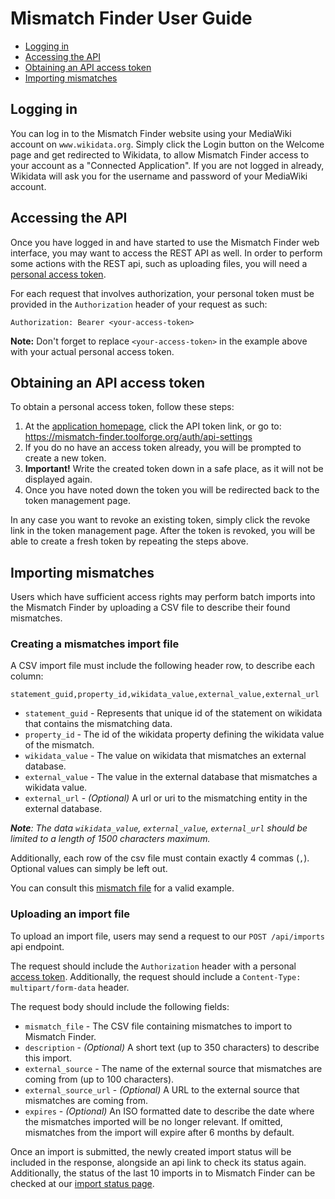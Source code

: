 # Mismatch Finder User Guide

<!-- START doctoc generated TOC please keep comment here to allow auto update -->
<!-- DON'T EDIT THIS SECTION, INSTEAD RE-RUN doctoc TO UPDATE -->

- [Logging in](#login)
- [Accessing the API](#apiAccess)
- [Obtaining an API access token](#apiToken)
- [Importing mismatches](#importing)

<!-- END doctoc generated TOC please keep comment here to allow auto update -->

## Logging in <a id="login"></a>

You can log in to the Mismatch Finder website using your MediaWiki account on `www.wikidata.org`. Simply click the Login button on the Welcome page and get redirected to Wikidata, to allow Mismatch Finder access to your account as a "Connected Application". If you are not logged in already, Wikidata will ask you for the username and password of your MediaWiki account.

## Accessing the API <a id="apiAccess"></a>

Once you have logged in and have started to use the Mismatch Finder web interface, you may want to access the REST API as well. In order to perform some actions with the REST api, such as uploading files, you will need a [personal access token](#apiToken). 

For each request that involves authorization, your personal token must be provided in the `Authorization` header of your request as such:

```
Authorization: Bearer <your-access-token>
```

**Note:** Don't forget to replace `<your-access-token>` in the example above with your actual personal access token.

## Obtaining an API access token <a id="apiToken"></a>

To obtain a personal access token, follow these steps:

1. At the [application homepage](https://mismatch-finder.toolforge.org/), click the API token link, or go to: https://mismatch-finder.toolforge.org/auth/api-settings
2. If you do no have an access token already, you will be prompted to create a new token.
3. **Important!** Write the created token down in a safe place, as it will not be displayed again.
4. Once you have noted down the token you will be redirected back to the token management page.

In any case you want to revoke an existing token, simply click the revoke link in the token management page. After the token is revoked, you will be able to create a fresh token by repeating the steps above.

## Importing mismatches <a id="importing"></a>

Users which have sufficient access rights may perform batch imports into the Mismatch Finder by uploading a CSV file to describe their found mismatches.

### Creating a mismatches import file

A CSV import file must include the following header row, to describe each column:

```csv
statement_guid,property_id,wikidata_value,external_value,external_url
```

* `statement_guid` - Represents that unique id of the statement on wikidata that contains the mismatching data.
* `property_id` - The id of the wikidata property defining the wikidata value of the mismatch.
* `wikidata_value` - The value on wikidata that mismatches an external database.
* `external_value` - The value in the external database that mismatches a wikidata value.
* `external_url` - _(Optional)_ A url or uri to the mismatching entity in the external database.

_**Note**: The data `wikidata_value`, `external_value`, `external_url` should be limited to a length of 1500 characters maximum._

Additionally, each row of the csv file must contain exactly 4 commas (`,`). Optional values can simply be left out.

You can consult this [mismatch file](exampleMismatchFile.csv) for a valid example.

### Uploading an import file

<!-- TODO: Replace this description with a link to our API Specification, once deployed (See T287948). -->

To upload an import file, users may send a request to our `POST /api/imports` api endpoint. 

The request should include the `Authorization` header with a personal [access token](#apiAccess). Additionally, the request should include a `Content-Type: multipart/form-data` header.

The request body should include the following fields:

* `mismatch_file` - The CSV file containing mismatches to import to Mismatch Finder.
* `description` - _(Optional)_ A short text (up to 350 characters) to describe this import.
* `external_source` - The name of the external source that mismatches are coming from (up to 100 characters).
* `external_source_url` - _(Optional)_ A URL to the external source that mismatches are coming from.
* `expires` - _(Optional)_ An ISO formatted date to describe the date where the mismatches imported will be no longer relevant. If omitted, mismatches from the import will expire after 6 months by default.

Once an import is submitted, the newly created import status will be included in the response, alongside an api link to check its status again. Additionally, the status of the last 10 imports in to Mismatch Finder can be checked at our [import status page](https://mismatch-finder.toolforge.org/store/imports).
